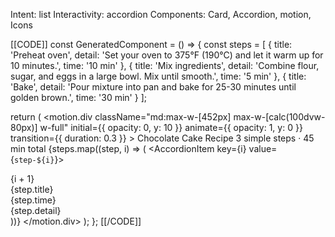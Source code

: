 Intent: list
Interactivity: accordion
Components: Card, Accordion, motion, Icons

[[CODE]]
const GeneratedComponent = () => {
  const steps = [
    { title: 'Preheat oven', detail: 'Set your oven to 375°F (190°C) and let it warm up for 10 minutes.', time: '10 min' },
    { title: 'Mix ingredients', detail: 'Combine flour, sugar, and eggs in a large bowl. Mix until smooth.', time: '5 min' },
    { title: 'Bake', detail: 'Pour mixture into pan and bake for 25-30 minutes until golden brown.', time: '30 min' }
  ];
  
  return (
    <motion.div
      className="md:max-w-[452px] max-w-[calc(100dvw-80px)] w-full"
      initial={{ opacity: 0, y: 10 }}
      animate={{ opacity: 1, y: 0 }}
      transition={{ duration: 0.3 }}
    >
      <Card className="overflow-hidden bg-gradient-to-br from-muted/50 to-muted/30">
        <CardHeader>
          <CardTitle>Chocolate Cake Recipe</CardTitle>
          <CardDescription>3 simple steps · 45 min total</CardDescription>
        </CardHeader>
        <CardContent className="space-y-4">
          <Accordion type="single" collapsible className="w-full">
            {steps.map((step, i) => (
              <AccordionItem key={i} value={`step-${i}`}>
                <AccordionTrigger className="text-left">
                  <div className="flex items-center gap-3">
                    <div className="w-8 h-8 rounded-full bg-muted flex items-center justify-center text-sm font-bold">
                      {i + 1}
                    </div>
                    <div>
                      <div className="font-medium">{step.title}</div>
                      <div className="text-xs text-muted-foreground">{step.time}</div>
                    </div>
                  </div>
                </AccordionTrigger>
                <AccordionContent>
                  <div className="pl-11 pr-4 text-sm text-muted-foreground">
                    {step.detail}
                  </div>
                </AccordionContent>
              </AccordionItem>
            ))}
          </Accordion>
        </CardContent>
      </Card>
    </motion.div>
  );
};
[[/CODE]]

